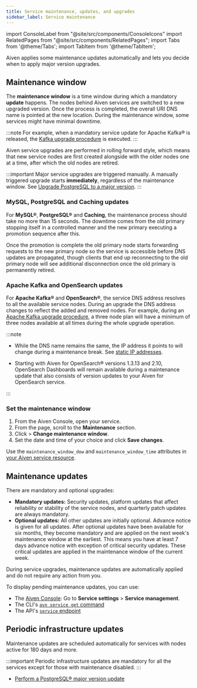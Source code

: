 ```yaml
---
title: Service maintenance, updates, and upgrades
sidebar_label: Service maintenance
---
```


import ConsoleLabel from "@site/src/components/ConsoleIcons"
import RelatedPages from "@site/src/components/RelatedPages";
import Tabs from '@theme/Tabs';
import TabItem from '@theme/TabItem';

Aiven applies some maintenance updates automatically and lets you decide when to apply major version upgrades.

## Maintenance window

The **maintenance window** is a time window during which a mandatory
**update** happens. The nodes behind Aiven services are switched to a new upgraded
version. Once the process is completed, the overall URI DNS name is pointed at
the new location. During the maintenance window, some services might have
minimal downtime.

:::note
For example, when a mandatory service update for Apache Kafka® is released,
the [Kafka upgrade procedure](/docs/products/kafka/concepts/upgrade-procedure)
is executed.
:::

Aiven service upgrades are performed in rolling forward style, which
means that new service nodes are first created alongside with the older
nodes one at a time, after which the old nodes are retired.

:::important
Major service upgrades are triggered manually. A manually triggered upgrade starts
**immediately**, regardless of the maintenance window.
See [Upgrade PostgreSQL to a major version][pg].
:::

### MySQL, PostgreSQL and Caching updates

For **MySQL®**, **PostgreSQL®** and **Caching**, the maintenance process should take no
more than 15 seconds. The downtime comes from the old primary stopping itself in a
controlled manner and the new primary executing a promotion sequence after this.

Once the promotion is complete the old
primary node starts forwarding requests to the new primary node so the
service is accessible before DNS updates are propagated, though clients
that end up reconnecting to the old primary node will see additional
disconnection once the old primary is permanently retired.

### Apache Kafka and OpenSearch updates

For **Apache Kafka®** and **OpenSearch®**, the service DNS address
resolves to all the available service nodes. During an upgrade the DNS
address changes to reflect the added and removed nodes. For example,
during an [Apache Kafka upgrade
procedure](/docs/products/kafka/concepts/upgrade-procedure),
a three node plan will have a minimum of three nodes available at all
times during the whole upgrade operation.

:::note

- While the DNS name remains the same, the IP address it points to will
  change during a maintenance break. See [static IP
  addresses](/docs/platform/concepts/static-ips).

- Starting with Aiven for OpenSearch® versions 1.3.13 and 2.10, OpenSearch
  Dashboards will remain available during a maintenance update that also
  consists of version updates to your Aiven for OpenSearch service.

:::

### Set the maintenance window

<Tabs groupId="group1">
<TabItem value="console" label="Console" default>

1. From the Aiven Console, open your service.
1. From the <ConsoleLabel name="overview"/> page, scroll to the **Maintenance** section.
1. Click <ConsoleLabel name="actions"/> > **Change maintenance window**.
1. Set the date and time of your choice and click **Save changes**.

</TabItem>
<TabItem value="terraform" label="Terraform">

Use the `maintenance_window_dow` and `maintenance_window_time` attributes in
[your Aiven service resource](https://registry.terraform.io/providers/aiven/aiven/latest/docs).

</TabItem>
</Tabs>

## Maintenance updates

There are mandatory and optional upgrades:

- **Mandatory updates:** Security updates, platform updates that affect reliability or stability
  of the service nodes, and quarterly patch updates are always mandatory.
- **Optional updates:** All other updates are initially optional. Advance notice is given
  for all updates. After optional updates have been available for six months, they
  become mandatory and are applied on the next week's maintenance window
  at the earliest. This means you have at least 7 days advance notice with
  exception of critical security updates.
  These critical updates are applied in the maintenance window of the current week.

During service upgrades, maintenance updates are automatically applied and do not
require any action from you.

To display pending maintenance updates, you can use:

-   The [Aiven Console](https://console.aiven.io/): Go to **Service settings** > **Service management**.
-   The CLI's [`avn service get` command](/docs/tools/cli/service-cli#avn_service_get)
-   The API's [`service` endpoint](https://api.aiven.io/doc/#tag/Service/operation/ServiceGet)

## Periodic infrastructure updates

Maintenance updates are scheduled automatically for services with nodes
active for 180 days and more.

:::important
Periodic infrastructure updates are mandatory for all the services
except for those with maintenance disabled.
:::

<RelatedPages/>

- [Perform a PostgreSQL® major version update][pg]

[pg]: /docs/products/postgresql/howto/upgrade
